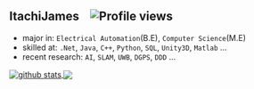 ## ItachiJames &nbsp;&nbsp; ![Profile views](https://gpvc.arturio.dev/itachijames) 
- major in: `Electrical Automation`(B.E), `Computer Science`(M.E)
- skilled at: `.Net`, `Java`, `C++`, `Python`, `SQL`, `Unity3D`, `Matlab` ...
- recent research: `AI`, `SLAM`, `UWB`, `DGPS`, `DDD` ...

<a href="https://github.com/itachijames">
  <img align="center" src="https://github-readme-stats.vercel.app/api?username=itachijames&count_private=true&hide=contribs&show_icons=true&theme=vue-dark" alt="github stats" />
</a>
<a href="https://github.com/itachijames">
  <img align="center" src="https://github-readme-stats.vercel.app/api/top-langs/?username=itachijames&layout=compact&theme=vue-dark" />
</a>
